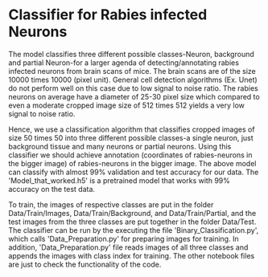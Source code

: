 # Classifier for Rabies infected Neurons
The model classifies three different possible classes-Neuron, background and partial Neuron-for a larger agenda of detecting/annotating rabies infected neurons from brain scans of mice. The brain scans are of the size 10000 times 10000 (pixel unit). General cell detection algorithms (Ex. Unet) do not perform well on this case due to low signal to noise ratio. The rabies neurons on average have a diameter of 25-30 pixel size which compared to even a moderate cropped image size of 512 times 512 yields a very low signal to noise ratio. 

Hence, we use a classification algorithm that classifies cropped images of size 50 times 50 into three different possible classes-a single neuron, just background tissue and many neurons or partial neurons. Using this classifier we should achieve annotation (coordinates of rabies-neurons in the bigger image) of rabies-neurons in the bigger image. The above model can classify with almost 99% validation and test accuracy for our data. The 'Model_that_worked.h5' is a pretrained model that works with 99% accuracy on the test data. 

To train, the images of respective classes are put in the folder Data/Train/Images, Data/Train/Background, and Data/Train/Partial, and the test images from the three classes are put together in the folder Data/Test. The classifier can be run by the executing the file 'Binary_Classification.py', which calls 'Data_Preparation.py' for preparing images for training. In addition, 'Data_Preparation.py' file reads images of all three classes and appends the images with class index for training.
The other notebook files are just to check the functionality of the code.


